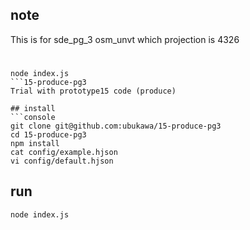 ## note
This is for sde_pg_3 osm_unvt which projection is 4326  

#  

```console
node index.js 
```15-produce-pg3
Trial with prototype15 code (produce)

## install
```console
git clone git@github.com:ubukawa/15-produce-pg3
cd 15-produce-pg3
npm install
cat config/example.hjson
vi config/default.hjson
```

## run
```console
node index.js
```  


